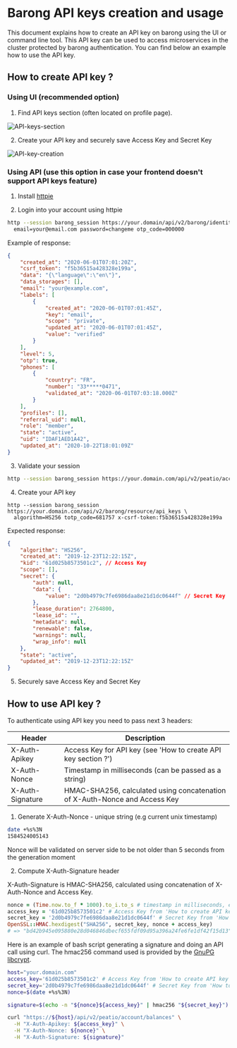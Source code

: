# Barong API keys creation and usage

This document explains how to create an API key on barong using the UI or command line tool.
This API key can be used to access microservices in the cluster protected by barong authentication.
You can find below an example how to use the API key.

## How to create API key ?

### Using UI (recommended option)

1. Find API keys section (often located on profile page).

![API-keys-section](../images/api-keys-1.jpeg)

2. Create your API key and securely save Access Key and Secret Key

![API-key-creation](../images/api-keys-2.jpeg)

### Using API (use this option in case your frontend doesn't support API keys feature)

1. Install [httpie](https://httpie.org/)

2. Login into your account using httpie

```bash
http --session barong_session https://your.domain/api/v2/barong/identity/sessions \
  email=your@email.com password=changeme otp_code=000000
```
Example of response:
```json
{
    "created_at": "2020-06-01T07:01:20Z",
    "csrf_token": "f5b36515a428328e199a",
    "data": "{\"language\":\"en\"}",
    "data_storages": [],
    "email": "your@example.com",
    "labels": [
        {
            "created_at": "2020-06-01T07:01:45Z",
            "key": "email",
            "scope": "private",
            "updated_at": "2020-06-01T07:01:45Z",
            "value": "verified"
        }
    ],
    "level": 5,
    "otp": true,
    "phones": [
        {
            "country": "FR",
            "number": "33*****0471",
            "validated_at": "2020-06-01T07:03:18.000Z"
        }
    ],
    "profiles": [],
    "referral_uid": null,
    "role": "member",
    "state": "active",
    "uid": "IDAF1AED1A42",
    "updated_at": "2020-10-22T18:01:09Z"
}
```

3. Validate your session

```bash
http --session barong_session https://your.domain.com/api/v2/peatio/account/balances
```

4. Create your API key

```
http --session barong_session https://your.domain.com/api/v2/barong/resource/api_keys \
  algorithm=HS256 totp_code=681757 x-csrf-token:f5b36515a428328e199a
```

Expected response:

```json
{
    "algorithm": "HS256",
    "created_at": "2019-12-23T12:22:15Z",
    "kid": "61d025b8573501c2", // Access Key
    "scope": [],
    "secret": {
        "auth": null,
        "data": {
            "value": "2d0b4979c7fe6986daa8e21d1dc0644f" // Secret Key
        },
        "lease_duration": 2764800,
        "lease_id": "",
        "metadata": null,
        "renewable": false,
        "warnings": null,
        "wrap_info": null
    },
    "state": "active",
    "updated_at": "2019-12-23T12:22:15Z"
}
```

5. Securely save Access Key and Secret Key

## How to use API key ?

To authenticate using API key you need to pass next 3 headers:

| Header           | Description                                                  |
| ---------------- | ------------------------------------------------------------ |
| X-Auth-Apikey    | Access Key for API key (see 'How to create API key section ?') |
| X-Auth-Nonce     | Timestamp in milliseconds (can be passed as a string)        |
| X-Auth-Signature | HMAC-SHA256, calculated using concatenation of X-Auth-Nonce and Access Key |

1. Generate X-Auth-Nonce - unique string (e.g current unix timestamp)

```bash
date +%s%3N
1584524005143
```

Nonce will be validated on server side to be not older than 5 seconds from the generation moment

2. Compute X-Auth-Signature header

X-Auth-Signature is HMAC-SHA256, calculated using concatenation of X-Auth-Nonce and Access Key.

```ruby
nonce = (Time.now.to_f * 1000).to_i.to_s # timestamp in milliseconds, ex: 1584524005143
access_key = '61d025b8573501c2' # Access Key from 'How to create API key section ?'
secret_key = '2d0b4979c7fe6986daa8e21d1dc0644f' # Secret Key from 'How to create API key section ?'
OpenSSL::HMAC.hexdigest("SHA256", secret_key, nonce + access_key)
# => "bd42b945e095880e28d046846dbecf655fdf09d95a396a24fe6fe1df42f15d13" 
```

Here is an example of bash script generating a signature and doing an API call using curl.
The hmac256 command used is provided by the [GnuPG libcrypt](https://gnupg.org/software/libgcrypt/index.html).

```bash
host="your.domain.com"
access_key='61d025b8573501c2' # Access Key from 'How to create API key section ?'
secret_key='2d0b4979c7fe6986daa8e21d1dc0644f' # Secret Key from 'How to create API key section ?'
nonce=$(date +%s%3N)

signature=$(echo -n "${nonce}${access_key}" | hmac256 "${secret_key}")

curl "https://${host}/api/v2/peatio/account/balances" \
  -H "X-Auth-Apikey: ${access_key}" \
  -H "X-Auth-Nonce: ${nonce}" \
  -H "X-Auth-Signature: ${signature}"
```
